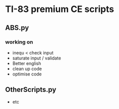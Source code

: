 # TI-83 premium CE scripts

## ABS.py

### working on

- inequ < check input
- saturate input / validate
- Better english
- clean up code
- optimise code

## OtherScripts.py

- etc
